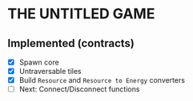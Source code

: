 # THE UNTITLED GAME

## Implemented (contracts)

- [x] Spawn core
- [x] Untraversable tiles
- [x] Build `Resource` and `Resource to Energy` converters
- [ ] Next: Connect/Disconnect functions
